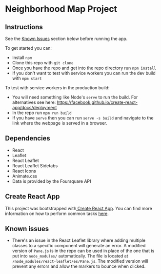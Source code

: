 # Neighborhood Map Project
## Instructions
See the [Known Issues](#known-issues) section below before running the app.

To get started you can:
* Install `npm`
* Clone this repo with `git clone`
* Once you have the repo and get into the repo directory run `npm install`
* If you don't want to test with service workers you can run the dev build with `npm start`

To test with service workers in the production build:
* You will need something like Node's `serve` to run the build. For alternatives see here: https://facebook.github.io/create-react-app/docs/deployment
* In the repo run `npm run build`
* If you have `serve` then you can run `serve -s build` and navigate to the link where the webpage is served in a browser.

## Dependencies
* React
* Leaflet
* React Leaflet
* React Leaflet Sidetabs
* React Icons
* Animate.css
* Data is provided by the Foursquare API

## Create React App
This project was bootstrapped with[ Create React App](https://github.com/facebook/create-react-app). You can find more information on how to perform common tasks [here](https://github.com/facebook/create-react-app/blob/master/packages/react-scripts/template/README.md).

## Known issues
* There's an issue in the React Leaflet library where adding multiple classes to a specific component will generate an error. A modified version of `Pane.js` is in the repo can be used in place of the one that is put into `node_modules/` automatically. The file is located at `/node_modules/react-leaflet/es/Pane.js`. The modified version will prevent any errors and allow the markers to bounce when clicked.